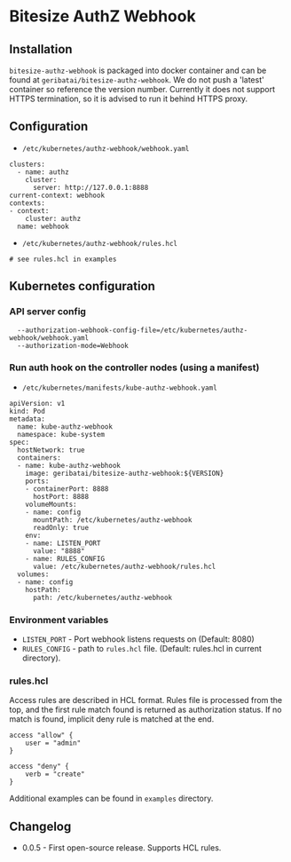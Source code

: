 # Bitesize AuthZ Webhook

## Installation

`bitesize-authz-webhook` is packaged into docker container and can be found at
`geribatai/bitesize-authz-webhook`. We do not push a 'latest' container so reference the version number.
Currently it does not support HTTPS termination, so it is advised to run it behind HTTPS proxy.

## Configuration

- `/etc/kubernetes/authz-webhook/webhook.yaml`
```
clusters:
  - name: authz
    cluster:
      server: http://127.0.0.1:8888
current-context: webhook
contexts:
- context:
    cluster: authz
  name: webhook
```

- `/etc/kubernetes/authz-webhook/rules.hcl`
```
# see rules.hcl in examples
```

## Kubernetes configuration

### API server config

```
  --authorization-webhook-config-file=/etc/kubernetes/authz-webhook/webhook.yaml
  --authorization-mode=Webhook
```

### Run auth hook on the controller nodes (using a manifest)

- `/etc/kubernetes/manifests/kube-authz-webhook.yaml`
```
apiVersion: v1
kind: Pod
metadata:
  name: kube-authz-webhook
  namespace: kube-system
spec:
  hostNetwork: true
  containers:
  - name: kube-authz-webhook
    image: geribatai/bitesize-authz-webhook:${VERSION}
    ports:
    - containerPort: 8888
      hostPort: 8888
    volumeMounts:
    - name: config
      mountPath: /etc/kubernetes/authz-webhook
      readOnly: true
    env:
    - name: LISTEN_PORT
      value: "8888"
    - name: RULES_CONFIG
      value: /etc/kubernetes/authz-webhook/rules.hcl
  volumes:
  - name: config
    hostPath:
      path: /etc/kubernetes/authz-webhook
```

### Environment variables

* `LISTEN_PORT` - Port webhook listens requests on (Default: 8080)
* `RULES_CONFIG` - path to `rules.hcl` file. (Default: rules.hcl in current
directory).

### rules.hcl

Access rules are described in HCL format. Rules file is processed from the top,
and the first rule match found is returned as authorization status. If no match
is found, implicit deny rule is matched at the end.

```
access "allow" {
    user = "admin"
}

access "deny" {
    verb = "create"
}
```

Additional examples can be found in `examples` directory.


## Changelog

* 0.0.5 - First open-source release. Supports HCL rules.
